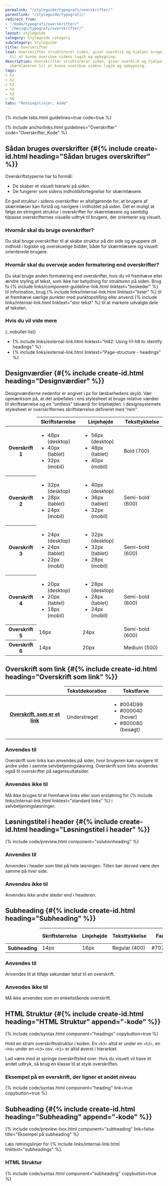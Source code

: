 ```yaml
---
permalink: "/styleguide/typografi/overskrifter/"
parentlink: "/styleguide/typografi/"
redirect_from:
- "/kode/typografi/overskrifter/"
- "/design/typografi/overskrifter/"
layout: styleguide
category: Styleguide_category
subcategory: Styleguide
title: Overskrifter
lead: Overskrifter strukturerer siden, giver overblik og hjælper brugeren og skærmlæseren
  til at kunne overskue sidens logik og opbygning.
description: Overskrifter strukturerer siden, giver overblik og hjælper brugeren og
  skærmlæseren til at kunne overskue sidens logik og opbygning.
tags:
- h1
- h2
- h3
- h4
- h5
- h6
tabs: "Retningslinjer, kode"
---
```


{% include tabs.html guidelines=true code=true %}

{% include anchorlinks.html guidelines="Overskrifter" code="Overskrifter_Kode" %}

<!--split-->

## Sådan bruges overskrifter {#{% include create-id.html heading="Sådan bruges overskrifter" %}}

Overskriftstyperne har to formål:

- De skaber et visuelt hierarki på siden.
- De fungerer som sidens indholdsfortegnelse for skærmlæsere.

En god struktur i sidens overskrifter er altafgørende for, at brugere af skærmlæser kan forstå og navigere i indholdet på siden. Det er muligt at følge en stringent struktur i overskrifter for skærmlæsere og samtidig tilpasse overskrifternes visuelle udtryk til brugere, der orienterer sig visuelt.

### Hvornår skal du bruge overskrifter?

Du skal bruge overskrifter til at skabe struktur på din side og gruppere dit indhold i logiske og overskuelige bidder, både for skærmlæsere og visuelt orienterede brugere.

### Hvornår skal du overveje anden formatering end overskrifter?

Du skal bruge anden formatering end overskrifter, hvis du vil fremhæve eller ændre styling af tekst, som ikke har betydning for strukturen på siden. Brug fx {% include links/component-guideline-link.html linktext="beskeder" %} til information, brug {% include links/internal-link.html linktext="lister" %} til at fremhæve særlige punkter med punktopstilling eller anvend {% include links/internal-link.html linktext="stor tekst" %} til at markere udvalgte dele af teksten.

### Hvis du vil vide mere

{:.nobullet-list}
- {% include links/external-link.html linktext="H42: Using h1-h6 to identify headings" %}
- {% include links/external-link.html linktext="Page-structure - headings" %}

## Designværdier {#{% include create-id.html heading="Designværdier" %}}

Designværdierne nedenfor er angivet i px for læsbarhedens skyld. Vær opmærksom på, at det anbefales i ens stylesheet at bruge relative værdier til skriftstørrelse og en “unitless” talværdi for linjehøjden. I designsystemets stylesheet er overskrifternes skriftstørrelse defineret med “rem”.

<div class="table--responsive-scroll">
  <table class="table table--borderless">
    <thead>
      <tr>
        <td></td>
        <th scope="col">Skriftstørrelse</th>
        <th scope="col">Linjehøjde</th>
        <th scope="col">Teksttykkelse</th>
      </tr>
    </thead>
    <tbody>
      <tr>
        <th scope="row"><span class="h1">Overskrift 1</span></th>
        <td>
          <ul class="nobullet-list mt-0 mb-0">
            <li class="mt-0 mb-0">48px (desktop)</li>
            <li>40px (tablet)</li>
            <li>32px (mobil)</li>
          </ul>
        </td>
        <td>
          <ul class="nobullet-list mt-0 mb-0">
            <li class="mt-0 mb-0">56px (desktop)</li>
            <li>48px (tablet)</li>
            <li>40px (mobil)</li>
          </ul>
        </td>
        <td>Bold (700)</td>
      </tr>
      <tr>
        <th scope="row"><span class="h2">Overskrift 2</span></th>
        <td>
          <ul class="nobullet-list mt-0 mb-0">
            <li class="mt-0 mb-0">32px (desktop)</li>
            <li>28px (tablet)</li>
            <li>24px (mobil)</li>
          </ul>
        </td>
        <td>
          <ul class="nobullet-list mt-0 mb-0">
            <li class="mt-0 mb-0">40px (desktop)</li>
            <li>36px (tablet)</li>
            <li>32px (mobil)</li>
          </ul>
        </td>
        <td>Semi-bold (600)</td>
      </tr>
      <tr>
        <th scope="row"><span class="h3">Overskrift 3</span></th>
        <td>
          <ul class="nobullet-list mt-0 mb-0">
            <li class="mt-0 mb-0">24px (desktop)</li>
            <li>24px (tablet)</li>
            <li>22px (mobil)</li>
          </ul>
        </td>
        <td>
          <ul class="nobullet-list mt-0 mb-0">
            <li class="mt-0 mb-0">32px (desktop)</li>
            <li>32px (tablet)</li>
            <li>28px (mobil)</li>
          </ul>
        </td>
        <td>Semi-bold (600)</td>
      </tr>
      <tr>
        <th scope="row"><span class="h4">Overskrift 4</span></th>
        <td>
          <ul class="nobullet-list mt-0 mb-0">
            <li class="mt-0 mb-0">20px (desktop)</li>
            <li>20px (tablet)</li>
            <li>18px (mobil)</li>
          </ul>
        </td>
        <td>
          <ul class="nobullet-list mt-0 mb-0">
            <li class="mt-0 mb-0">28px (desktop)</li>
            <li>28px (tablet)</li>
            <li>24px (mobil)</li>
          </ul>
        </td>
        <td>Semi-bold (600)</td>
      </tr>
      <tr>
        <th scope="row"><span class="h5">Overskrift 5</span></th>
        <td>16px</td>
        <td>24px</td>
        <td>Semi-bold (600)</td>
      </tr>
      <tr>
        <th scope="row"><span class="h6">Overskrift 6</span></th>
        <td>14px</td>
        <td>20px</td>
        <td>Medium (500)</td>
      </tr>
    </tbody>
  </table>
</div>

## Overskrift som link {#{% include create-id.html heading="Overskrift som link" %}}

<div class="table--responsive-scroll">
  <table class="table table--borderless">
    <thead>
      <tr>
        <td></td>
        <th scope="col">Tekstdekoration</th>
        <th scope="col">Tekstfarve</th>
      </tr>
    </thead>
    <tbody>
      <tr>
        <th scope="row"><span class="h3"><a href="javascript:void(0);">Overskrift, som er et link</a></span></th>
        <td>Understreget</td>
        <td>
          <ul class="nobullet-list mt-0 mb-0">
            <li class="mt-0 mb-0">#004D99</li>
            <li>#000040 (hover)</li>
            <li>#800080 (besøgt)</li>
          </ul>
        </td>
      </tr>
    </tbody>
  </table>
</div>

### Anvendes til

Overskrift som links kan anvendes på sider, hvor brugeren kan navigere til andre sider i samme selvbetjeningsløsning. Overskrift som links anvendes også til overskrifter på søgeresultatsider.

### Anvendes ikke til

Må ikke bruges til at fremhæve links eller som erstatning for {% include links/internal-link.html linktext="standard links" %} i selvbetjeningsløsninger.

## Løsningstitel i header {#{% include create-id.html heading="Løsningstitel i header" %}}

{% include code/preview.html component="solutionheading" %}

### Anvendes til

Anvendes i header som titel på hele løsningen. Titlen bør derved være den samme på hver side.

### Anvendes ikke til

Anvendes ikke andre steder end i headeren.

## Subheading {#{% include create-id.html heading="Subheading" %}}

<div class="table--responsive-scroll">
  <table class="table table--borderless">
    <thead>
      <tr>
        <td></td>
        <th scope="col">Skriftstørrelse</th>
        <th scope="col">Linjehøjde</th>
        <th scope="col">Teksttykkelse</th>
        <th scope="col">Farve</th>
        <th scope="col">Letter-spacing</th>
      </tr>
    </thead>
    <tbody>
      <tr>
        <th scope="row"><span class="subheading">Subheading</span></th>
        <td>14px</td>
        <td>16px</td>
        <td>Regular (400)</td>
        <td>#707070</td>
        <td>1px</td>
      </tr>
    </tbody>
  </table>
</div>

### Anvendes til

Anvendes til at tilføje sekundær tekst til en overskrift.

### Anvendes ikke til

Må ikke anvendes som en enkeltstående overskrift.

<!--split-->

## HTML Struktur {#{% include create-id.html heading="HTML Struktur" append="-kode" %}}

{% include code/syntax.html component="headings" copybutton=true %}

Hold en stram overskriftsstruktur i koden. En `<h3>` altid er under en `<h2>`, en `<h4>` under en `<h3>` osv. `<h1>` er altid øverst i hierarkiet.  

Lad være med at springe overskriftsled over. Hvis du visuelt vil have et andet udtryk, så brug en klasse til at style overskriften.

### Eksempel på en overskrift, der ligner et andet niveau

{% include code/syntax.html component="heading" link=true copybutton=true %}

## Subheading {#{% include create-id.html heading="Subheading" append="-kode" %}}

{% include code/preview-box.html component="subheading" link=false title="Eksempel på subheading" %}

Læs retningslinjer for {% include links/internal-link.html linktext="subheadings" %}.

### HTML Struktur

{% include code/syntax.html component="subheading" copybutton=true %}
